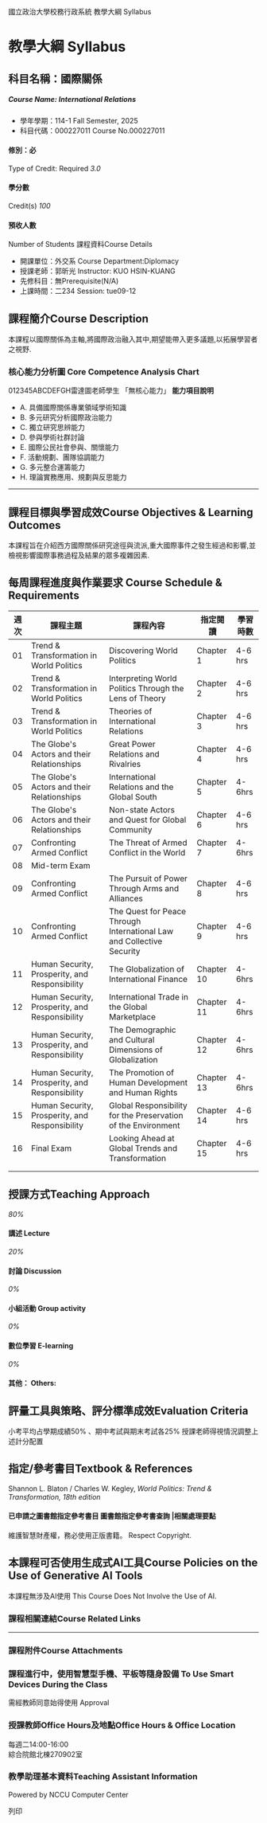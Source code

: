 國立政治大學校務行政系統 教學大綱 Syllabus
# 教學大綱 Syllabus
##  科目名稱：國際關係
#####  Course Name: International Relations
  * 學年學期：114-1 Fall Semester, 2025 
  * 科目代碼：000227011 Course No.000227011


#### 修別：必
Type of Credit: Required 
_3.0_
#### 學分數
Credit(s)
_100_
#### 預收人數
Number of Students
課程資料Course Details
  * 開課單位：外交系 Course Department:Diplomacy 
  * 授課老師：郭昕光 Instructor: KUO HSIN-KUANG 
  * 先修科目：無Prerequisite(N/A)
  * 上課時間：二234 Session: tue09-12


##  課程簡介Course Description
本課程以國際關係為主軸,將國際政治融入其中,期望能帶入更多議題,以拓展學習者之視野.
###  核心能力分析圖 Core Competence Analysis Chart
012345ABCDEFGH雷達圖老師學生
「無核心能力」 
**能力項目說明**
  * A. 具備國際關係專業領域學術知識
  * B. 多元研究分析國際政治能力
  * C. 獨立研究思辨能力
  * D. 參與學術社群討論
  * E. 國際公民社會參與、關懷能力
  * F. 活動規劃、團隊協調能力
  * G. 多元整合運籌能力
  * H. 理論實務應用、規劃與反思能力


* * *
##  課程目標與學習成效Course Objectives & Learning Outcomes 
本課程旨在介紹西方國際關係研究途徑與流派,重大國際事件之發生經過和影響,並檢視影響國際事務過程及結果的眾多複雜因素.
##  每周課程進度與作業要求 Course Schedule & Requirements
週次 |  課程主題 |  課程內容 |  指定閱讀 |  學習時數  
---|---|---|---|---  
01 |  Trend & Transformation in World Politics |  Discovering World Politics |  Chapter 1 |  4-6 hrs  
02 |  Trend & Transformation in World Politics | Interpreting World Politics Through the Lens of Theory | Chapter 2 | 4-6 hrs  
03 |  Trend & Transformation in World Politics | Theories of International Relations |  Chapter 3 |  4-6 hrs  
04 |  The Globe's Actors and their Relationships | Great Power Relations and Rivalries |  Chapter 4 |  4-6 hrs  
05 |  The Globe's Actors and their Relationships | International Relations and the Global South |  Chapter 5 |  4-6hrs  
06 | The Globe's Actors and their Relationships | Non-state Actors and Quest for Global Community |  Chapter 6 |  4-6 hrs  
07 | Confronting Armed Conflict |  The Threat of Armed Conflict in the World |  Chapter 7 |  4-6hrs  
08 |  Mid-term Exam |  |  |   
09 | Confronting Armed Conflict | The Pursuit of Power Through Arms and Alliances |  Chapter 8 |  4-6 hrs  
10 |  Confronting Armed Conflict | The Quest for Peace Through International Law and Collective Security |  Chapter 9 |  4-6 hrs  
11 | Human Security, Prosperity, and Responsibility | The Globalization of International Finance |  Chapter 10 |  4-6hrs  
12 | Human Security, Prosperity, and Responsibility |  International Trade in the Global Marketplace | Chapter 11 | 4-6hrs  
13 |  Human Security, Prosperity, and Responsibility | The Demographic and Cultural Dimensions of Globalization |  Chapter 12 |  4-6hrs  
14 | Human Security, Prosperity, and Responsibility | The Promotion of Human Development and Human Rights | Chapter 13 | 4-6hrs  
15 | Human Security, Prosperity, and Responsibility |  Global Responsibility for the Preservation of the Environment | Chapter 14 | 4-6 hrs  
16 | Final Exam | Looking Ahead at Global Trends and Transformation |  Chapter 15 |  4-6 hrs  
|  |  |  |   
|  |  |  |   
##  授課方式Teaching Approach
_80%_
####  講述 Lecture
_20%_
####  討論 Discussion
_0%_
####  小組活動 Group activity
_0%_
####  數位學習 E-learning
_0%_
####  其他： Others:
##  評量工具與策略、評分標準成效Evaluation Criteria
小考平均占學期成績50% 、期中考試與期末考試各25%
授課老師得視情況調整上述計分配置
##  指定/參考書目Textbook & References
Shannon L. Blaton / Charles W. Kegley, _World Politics: Trend & Transformation, 18th edition_
####  已申請之圖書館指定參考書目  圖書館指定參考書查詢 |相關處理要點
維護智慧財產權，務必使用正版書籍。 Respect Copyright.
##  本課程可否使用生成式AI工具Course Policies on the Use of Generative AI Tools
本課程無涉及AI使用 This Course Does Not Involve the Use of AI.
###  課程相關連結Course Related Links
* * *
###  課程附件Course Attachments
###  課程進行中，使用智慧型手機、平板等隨身設備 To Use Smart Devices During the Class
需經教師同意始得使用  Approval
###  授課教師Office Hours及地點Office Hours & Office Location
每週二14:00-16:00  
綜合院館北棟270902室
###  教學助理基本資料Teaching Assistant Information
Powered by NCCU Computer Center
  
列印
